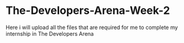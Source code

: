 # The-Developers-Arena-Week-2
Here i will upload all the files that are required for me to complete my internship in The Developers Arena
